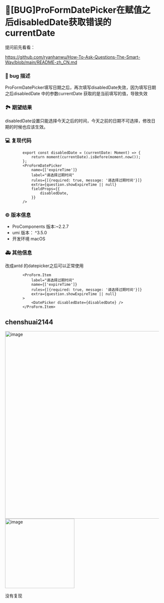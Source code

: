 # 🐛[BUG]ProFormDatePicker在赋值之后disabledDate获取错误的currentDate

提问前先看看：

https://github.com/ryanhanwu/How-To-Ask-Questions-The-Smart-Way/blob/main/README-zh_CN.md

### 🐛 bug 描述

ProFormDatePicker填写日期之后，再次填写disabledDate失效，因为填写日期之后disabledDate 中的参数currentDate 获取的是当前填写的值，导致失效

### 🏞 期望结果

disabledDate设置只能选择今天之后的时间，今天之前的日期不可选择，修改日期的时候也应该生效。

### 💻 复现代码

```
        export const disabledDate = (currentDate: Moment) => {
            return moment(currentDate).isBefore(moment.now());
        };
        <ProFormDatePicker
            name={['expireTime']}
            label="请选择过期时间"
            rules={[{required: true, message: '请选择过期时间'}]}
            extra={question.showExpireTime || null}
            fieldProps={{
                disabledDate,
            }}
        />

```

### © 版本信息

- ProComponents 版本:~2.2.7
- umi 版本： ^3.5.0
- 开发环境 macOS

### 🚑 其他信息

改成antd 的datepicker之后可以正常使用

```
        <ProForm.Item
            label="请选择过期时间"
            name={['expireTime']}
            rules={[{required: true, message: '请选择过期时间'}]}
            extra={question.showExpireTime || null}
        >
            <DatePicker disabledDate={disabledDate} />
        </ProForm.Item>
```

## chenshuai2144

  <img width="612" alt="image" src="https://user-images.githubusercontent.com/8186664/210711466-235453bb-5b35-4641-87e7-a17a7e7a02d8.png">

<img width="227" alt="image" src="https://user-images.githubusercontent.com/8186664/210711495-c6825bd8-d338-4c00-aa13-05155ae2aaf8.png">

没有复现
